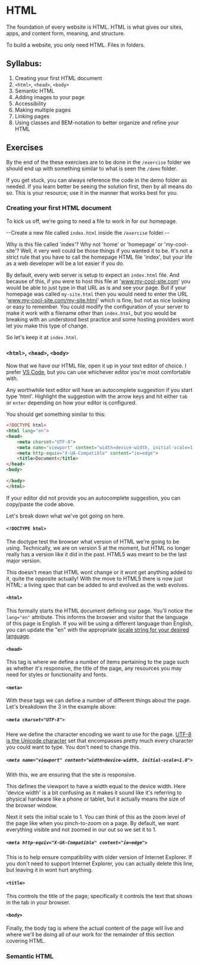 # HTML

The foundation of every website is HTML. HTML is what gives our sites, apps, and content form, meaning, and structure.

To build a website, you only need HTML. Files in folders.

## Syllabus:

1. Creating your first HTML document
2. `<html>`, `<head>`, `<body>`
3. Semantic HTML
4. Adding images to your page
5. Accessibility
6. Making multiple pages
7. Linking pages
8. Using classes and BEM-notation to better organize and refine your HTML

## Exercises

By the end of the these exercises are to be done in the `/exercise` folder we should end up with something similar to what is seen the `/demo` folder.

If you get stuck, you can always reference the code in the demo folder as needed. If you learn better be seeing the solution first, then by all means do so. This is your resource; use it in the manner that works best for you.

### Creating your first HTML document

To kick us off, we're going to need a file to work in for our homepage.

--Create a new file called `index.html` inside the `/exercise` folder.--

Why is this file called 'index'? Why not 'home' or 'homepage' or 'my-cool-site'? Well, it very well could be those things if you wanted it to be. It's not a strict rule that you have to call the homepage HTML file 'index', but your life as a web developer will be a lot easier if you do.

By default, every web server is setup to expect an `index.html` file. And because of this, if you were to host this file at 'www.my-cool-site.com' you would be able to just type in that URL as is and see your page. But if your homepage was called `my-site.html` then you would need to enter the URL 'www.my-cool-site.com/my-site.html' which is fine, but not as nice looking or easy to remember. You could modify the configuration of your server to make it work with a filename other than `index.html`, but you would be breaking with an understood best practice and some hosting providers wont let you make this type of change.

So let's keep it at `index.html`.

### `<html>`, `<head>`, `<body>`

Now that we have our HTML file, open it up in your text editor of choice. I prefer [VS Code](https://code.visualstudio.com/), but you can use whichever editor you're most comfortable with.

Any worthwhile text editor will have an autocomplete suggestion if you start type 'html'. Highlight the suggestion with the arrow keys and hit either `tab` or `enter` depending on how your editor is configured.

You should get something similar to this:

```html
<!DOCTYPE html>
<html lang="en">
<head>
	<meta charset="UTF-8">
	<meta name="viewport" content="width=device-width, initial-scale=1.0">
	<meta http-equiv="X-UA-Compatible" content="ie=edge">
	<title>Document</title>
</head>
<body>
	
</body>
</html>
```

If your editor did not provide you an autocomplete suggestion, you can copy/paste the code above.

Let's break down what we've got going on here.

#### `<!DOCTYPE html>`

The doctype test the browser what version of HTML we're going to be using. Technically, we are on version 5 at the moment, but HTML no longer really has a version like it did in the past. HTML5 was meant to be the last major version.

This doesn't mean that HTML wont change or it wont get anything added to it, quite the opposite actually! With the move to HTML5 there is now just HTML: a living spec that can be added to and evolved as the web evolves.

#### `<html>`

This formally starts the HTML document defining our page. You'll notice the `lang="en"` attribute. This informs the browser and visitor that the language of this page is English. If you will be using a different language than English, you can update the "en" with the appropriate [locale string for your desired language](https://www.science.co.il/language/Locale-codes.php).

#### `<head>`

This tag is where we define a number of items pertaining to the page such as whether it's responsive, the title of the page, any resources you may need for styles or functionality and fonts.

#### `<meta>`

With these tags we can define a number of different things about the page. Let's breakdown the 3 in the example above:

##### `<meta charset="UTF-8">`

Here we define the character encoding we want to use for the page. [UTF-8 is the Unicode character](https://en.wikipedia.org/wiki/UTF-8) set that encompasses pretty much every character you could want to type. You don't need to change this.

##### `<meta name="viewport" content="width=device-width, initial-scale=1.0">`

With this, we are ensuring that the site is responsive.

This defines the viewport to have a width equal to the device width. Here 'device width' is a bit confusing as it makes it sound like it's referring to physical hardware like a phone or tablet, but it actually means the size of the browser window.

Next it sets the initial scale to 1. You can think of this as the zoom level of the page like when you pinch-to-zoom on a page. By default, we want everything visible and not zoomed in our out so we set it to 1.

##### `<meta http-equiv="X-UA-Compatible" content="ie=edge">`

This is to help ensure compatibility with older version of Internet Explorer. If you don't need to support Internet Explorer, you can actually delete this line, but leaving it in wont hurt anything.

#### `<title>`

This controls the title of the page; specifically it controls the text that shows in the tab in your browser.

#### `<body>`

Finally, the body tag is where the actual content of the page will live and where we'll be doing all of our work for the remainder of this section covering HTML.

### Semantic HTML

